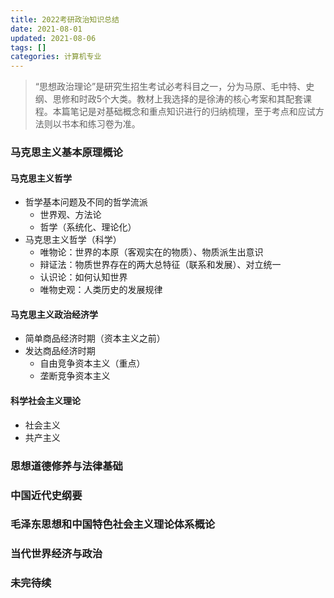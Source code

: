 ```yaml
---
title: 2022考研政治知识总结
date: 2021-08-01
updated: 2021-08-06
tags: []
categories: 计算机专业
---
```


> “思想政治理论”是研究生招生考试必考科目之一，分为马原、毛中特、史纲、思修和时政5个大类。教材上我选择的是徐涛的核心考案和其配套课程。本篇笔记是对基础概念和重点知识进行的归纳梳理，至于考点和应试方法则以书本和练习卷为准。

<!--more-->

### 马克思主义基本原理概论

#### 马克思主义哲学

- 哲学基本问题及不同的哲学流派
  - 世界观、方法论
  - 哲学（系统化、理论化）
- 马克思主义哲学（科学）
  - 唯物论：世界的本原（客观实在的物质）、物质派生出意识
  - 辩证法：物质世界存在的两大总特征（联系和发展）、对立统一
  - 认识论：如何认知世界
  - 唯物史观：人类历史的发展规律
  
#### 马克思主义政治经济学

- 简单商品经济时期（资本主义之前）
- 发达商品经济时期
  - 自由竞争资本主义（重点）
  - 垄断竞争资本主义

#### 科学社会主义理论

- 社会主义
- 共产主义

### 思想道德修养与法律基础

### 中国近代史纲要

 
### 毛泽东思想和中国特色社会主义理论体系概论








### 当代世界经济与政治


### 未完待续

